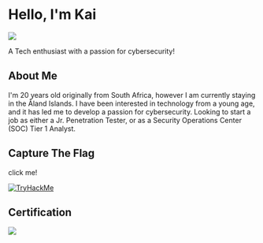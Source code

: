 # Hello, I'm Kai
<a href="https://linkedin.com"><img src="https://img.shields.io/badge/-LinkedIn-0072b1?&style=for-the-badge&logo=linkedin&logoColor=white" /></a>

A Tech enthusiast with a passion for cybersecurity!

## About Me

I'm 20 years old originally from South Africa, however I am currently staying in the Åland Islands. I have been interested in technology from a young age, and it has led me to develop a passion for cybersecurity. Looking to start a job as either a Jr. Penetration Tester, or as a Security Operations Center (SOC) Tier 1 Analyst.

## Capture The Flag

click me!



<a href="https://tryhackme.com/p/Juxtapose"><img src="https://tryhackme-badges.s3.amazonaws.com/Juxtapose.png" alt="TryHackMe"></a>

## Certification
<div>
<img src="https://img.shields.io/badge/-ITF%2B-FF0000?&style=for-the-badge&logo=CompTIA&logoColor=white" />
<!--
<img src="https://img.shields.io/badge/-A%2B-4D4D4D?&style=for-the-badge&logo=CompTIA&logoColor=white" />
<img src="https://img.shields.io/badge/-Security%2B-FF0000?&style=for-the-badge&logo=CompTIA&logoColor=white" />
<img src="https://img.shields.io/badge/-Network%2B-007ACC?&style=for-the-badge&logo=CompTIA&logoColor=white" />
<img src="https://img.shields.io/badge/-Pentest%2B-007ACC?&style=for-the-badge&logo=CompTIA&logoColor=white" />
-->

</div>

